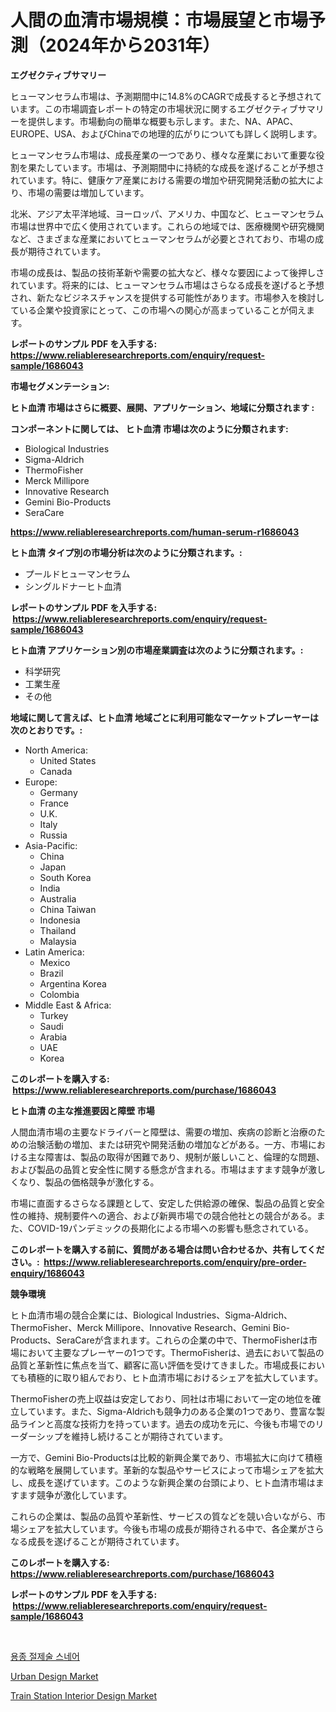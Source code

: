 <p><h1>人間の血清市場規模：市場展望と市場予測（2024年から2031年）</h1></p><p><strong>エグゼクティブサマリー</strong></p>
<p><p>ヒューマンセラム市場は、予測期間中に14.8%のCAGRで成長すると予想されています。この市場調査レポートの特定の市場状況に関するエグゼクティブサマリーを提供します。市場動向の簡単な概要も示します。また、NA、APAC、EUROPE、USA、およびChinaでの地理的広がりについても詳しく説明します。</p><p>ヒューマンセラム市場は、成長産業の一つであり、様々な産業において重要な役割を果たしています。市場は、予測期間中に持続的な成長を遂げることが予想されています。特に、健康ケア産業における需要の増加や研究開発活動の拡大により、市場の需要は増加しています。</p><p>北米、アジア太平洋地域、ヨーロッパ、アメリカ、中国など、ヒューマンセラム市場は世界中で広く使用されています。これらの地域では、医療機関や研究機関など、さまざまな産業においてヒューマンセラムが必要とされており、市場の成長が期待されています。</p><p>市場の成長は、製品の技術革新や需要の拡大など、様々な要因によって後押しされています。将来的には、ヒューマンセラム市場はさらなる成長を遂げると予想され、新たなビジネスチャンスを提供する可能性があります。市場参入を検討している企業や投資家にとって、この市場への関心が高まっていることが伺えます。</p></p>
<p><strong>レポートのサンプル PDF を入手する: <a href="https://www.reliableresearchreports.com/enquiry/request-sample/1686043">https://www.reliableresearchreports.com/enquiry/request-sample/1686043</a></strong></p>
<p><strong>市場セグメンテーション:</strong></p>
<p><strong> ヒト血清 市場はさらに概要、展開、アプリケーション、地域に分類されます :</strong></p>
<p><strong>コンポーネントに関しては、 ヒト血清 市場は次のように分類されます: &nbsp;</strong></p>
<p><ul><li>Biological Industries</li><li>Sigma-Aldrich</li><li>ThermoFisher</li><li>Merck Millipore</li><li>Innovative Research</li><li>Gemini Bio-Products</li><li>SeraCare</li></ul></p>
<p><strong><a href="https://www.reliableresearchreports.com/human-serum-r1686043">https://www.reliableresearchreports.com/human-serum-r1686043</a></strong></p>
<p><strong> ヒト血清 タイプ別の市場分析は次のように分類されます。:</strong></p>
<p><ul><li>プールドヒューマンセラム</li><li>シングルドナーヒト血清</li></ul></p>
<p><strong>レポートのサンプル PDF を入手する: &nbsp;<a href="https://www.reliableresearchreports.com/enquiry/request-sample/1686043">https://www.reliableresearchreports.com/enquiry/request-sample/1686043</a></strong></p>
<p><strong> ヒト血清 アプリケーション別の市場産業調査は次のように分類されます。:</strong></p>
<p><ul><li>科学研究</li><li>工業生産</li><li>その他</li></ul></p>
<p><strong>地域に関して言えば、ヒト血清 地域ごとに利用可能なマーケットプレーヤーは次のとおりです。:</strong></p>
<p><ul>
    <li>
        North America:
        <ul>
            <li>United States</li>
            <li>Canada</li>
        </ul>
    </li>
    <li>
        Europe:
        <ul>
            <li>Germany</li>
            <li>France</li>
            <li>U.K.</li>
            <li>Italy</li>
            <li>Russia</li>
        </ul>
    </li>
    <li>
        Asia-Pacific:
        <ul>
            <li>China</li>
            <li>Japan</li>
            <li>South Korea</li>
            <li>India</li>
            <li>Australia</li>
            <li>China Taiwan</li>
            <li>Indonesia</li>
            <li>Thailand</li>
            <li>Malaysia</li>
        </ul>
    </li>
    <li>
        Latin America:
        <ul>
            <li>Mexico</li>
            <li>Brazil</li>
            <li>Argentina Korea</li>
            <li>Colombia</li>
        </ul>
    </li>
    <li>
        Middle East & Africa:
        <ul>
            <li>Turkey</li>
            <li>Saudi</li>
            <li>Arabia</li>
            <li>UAE</li>
            <li>Korea</li>
        </ul>
    </li>
    </ul></p>
<p><strong>このレポートを購入する: &nbsp;<a href="https://www.reliableresearchreports.com/purchase/1686043">https://www.reliableresearchreports.com/purchase/1686043</a></strong></p>
<p><strong>ヒト血清 の主な推進要因と障壁 市場</strong></p>
<p><p>人間血清市場の主要なドライバーと障壁は、需要の増加、疾病の診断と治療のための治験活動の増加、または研究や開発活動の増加などがある。一方、市場における主な障害は、製品の取得が困難であり、規制が厳しいこと、倫理的な問題、および製品の品質と安全性に関する懸念が含まれる。市場はますます競争が激しくなり、製品の価格競争が激化する。</p><p>市場に直面するさらなる課題として、安定した供給源の確保、製品の品質と安全性の維持、規制要件への適合、および新興市場での競合他社との競合がある。また、COVID-19パンデミックの長期化による市場への影響も懸念されている。</p></p>
<p><strong>このレポートを購入する前に、質問がある場合は問い合わせるか、共有してください。:&nbsp; <a href="https://www.reliableresearchreports.com/enquiry/pre-order-enquiry/1686043">https://www.reliableresearchreports.com/enquiry/pre-order-enquiry/1686043</a></strong></p>
<p><strong>競争環境</strong></p>
<p><p>ヒト血清市場の競合企業には、Biological Industries、Sigma-Aldrich、ThermoFisher、Merck Millipore、Innovative Research、Gemini Bio-Products、SeraCareが含まれます。これらの企業の中で、ThermoFisherは市場において主要なプレーヤーの1つです。ThermoFisherは、過去において製品の品質と革新性に焦点を当て、顧客に高い評価を受けてきました。市場成長においても積極的に取り組んでおり、ヒト血清市場におけるシェアを拡大しています。</p><p>ThermoFisherの売上収益は安定しており、同社は市場において一定の地位を確立しています。また、Sigma-Aldrichも競争力のある企業の1つであり、豊富な製品ラインと高度な技術力を持っています。過去の成功を元に、今後も市場でのリーダーシップを維持し続けることが期待されています。</p><p>一方で、Gemini Bio-Productsは比較的新興企業であり、市場拡大に向けて積極的な戦略を展開しています。革新的な製品やサービスによって市場シェアを拡大し、成長を遂げています。このような新興企業の台頭により、ヒト血清市場はますます競争が激化しています。</p><p>これらの企業は、製品の品質や革新性、サービスの質などを競い合いながら、市場シェアを拡大しています。今後も市場の成長が期待される中で、各企業がさらなる成長を遂げることが期待されています。</p></p>
<p><strong>このレポートを購入する: &nbsp; <a href="https://www.reliableresearchreports.com/purchase/1686043">https://www.reliableresearchreports.com/purchase/1686043</a></strong></p>
<p><strong>レポートのサンプル PDF を入手する: &nbsp;<a href="https://www.reliableresearchreports.com/enquiry/request-sample/1686043">https://www.reliableresearchreports.com/enquiry/request-sample/1686043</a></strong><strong></strong></p>
<p>&nbsp;</p>
<p><p><a href="https://github.com/wallacBahrtyinger567686/Market-Research-Report-List-1/blob/main/345622422406.md">용종 절제술 스네어</a></p><p><a href="https://github.com/Sarissaschmalingtr6fz2739/Market-Research-Report-List-2/blob/main/urban-design-market.md">Urban Design Market</a></p><p><a href="https://github.com/jodemen/Market-Research-Report-List-2/blob/main/train-station-interior-design-market.md">Train Station Interior Design Market</a></p></p>